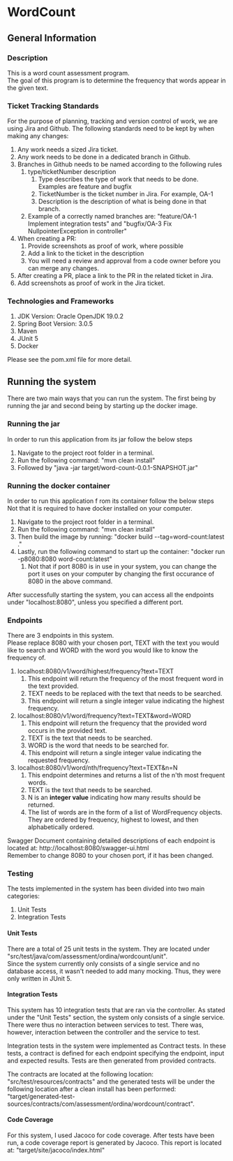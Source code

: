 # WordCount
## General Information
### Description

<p> This is a word count assessment program. <br>
The goal of this program is to determine the frequency that words appear in  the given text. </p>

### Ticket Tracking Standards
<p>For the purpose of planning, tracking and version control of work, we are using Jira and Github. The following standards need to be kept by when making any changes:</p>

1) Any work needs a sized Jira ticket.
2) Any work needs to be done in a dedicated branch in Github.
3) Branches in Github needs to be named according to the following rules
   1) type/ticketNumber description
      1) Type describes the type of work that needs to be done. Examples are feature and bugfix
      2) TicketNumber is the ticket number in Jira. For example, OA-1
      3) Description is the description of what is being done in that branch.
   2) Example of a correctly named branches are: "feature/OA-1 Implement integration tests" and "bugfix/OA-3 Fix NullpointerException in controller"
4) When creating a PR:
   1) Provide screenshots as proof of work, where possible
   2) Add a link to the ticket in the description
   3) You will need a review and approval from a code owner before you can merge any changes.
5) After creating a PR, place a link to the PR in the related ticket in Jira.
6) Add screenshots as proof of work in the Jira ticket.


### Technologies and Frameworks

1) JDK Version: Oracle OpenJDK 19.0.2
2) Spring Boot Version: 3.0.5
3) Maven
4) JUnit 5
5) Docker

Please see the pom.xml file for more detail.

## Running the system

<p>There are two main ways that you can run the system.
The first being by running the jar and second being by starting up the docker image.
</p>

### Running the jar

In order to run this application from its jar follow the below steps
1) Navigate to the project root folder in a terminal.
2) Run the following command: "mvn clean install"
3) Followed by "java -jar target/word-count-0.0.1-SNAPSHOT.jar"


### Running the docker container

<p>In order to run this application f rom its container follow the below steps<br>
Not that it is required to have docker installed on your computer.</p>

1) Navigate to the project root folder in a terminal.
2) Run the following command: "mvn clean install"
3) Then build the image by running: "docker build --tag=word-count:latest ."
4) Lastly, run the following command to start up the container: "docker run -p8080:8080 word-count:latest"
   1) Not that if port 8080 is in use in your system, you can change the port it uses on your computer by changing the first occurance of 8080 in the above command.

<p>After successfully starting the system, you can access all the endpoints under "localhost:8080", unless you specified a different port. </p> 

### Endpoints

<p>There are 3 endpoints in this system. <br>
Please replace 8080 with your chosen port, TEXT with the text you would like to search and WORD with the word you would like to know the frequency of. 
</p> 


1) localhost:8080/v1/word/highest/frequency?text=TEXT
   1) This endpoint will return the frequency of the most frequent word in the text provided.
   2) TEXT needs to be replaced with the text that needs to be searched.
   3) This endpoint will return a single integer value indicating the highest frequency.
2) localhost:8080/v1/word/frequency?text=TEXT&word=WORD
   1) This endpoint will return the frequency that the provided word occurs in the provided text.
   2) TEXT is the text that needs to be searched. 
   3) WORD is the word that needs to be searched for.
   4) This endpoint will return a single integer value indicating the requested frequency.
3) localhost:8080/v1/word/nth/frequency?text=TEXT&n=N
   1) This endpoint determines and returns a list of the n'th most frequent words.
   2) TEXT is the text that needs to be searched.
   3) N is an <b>integer value</b> indicating how many results should be returned.
   4) The list of words are in the form of a list of WordFrequency objects. They are ordered by frequency, highest to lowest, and then alphabetically ordered. 

Swagger Document containing detailed descriptions of each endpoint is located at: http://localhost:8080/swagger-ui.html <br>
Remember to change 8080 to your chosen port, if it has been changed.

### Testing
<p>The tests implemented in the system has been divided into two main categories:</p>

1) Unit Tests
2) Integration Tests

#### Unit Tests

<p>There are a total of 25 unit tests in the system. They are located under "src/test/java/com/assessment/ordina/wordcount/unit". <br> 
Since the system currently only consists of a single service and no database access, it wasn't needed to add many mocking. Thus, they were only written in JUnit 5.</p>

#### Integration Tests

<p>
This system has 10 integration tests that are ran via the controller. As stated under the "Unit Tests" section, the system only consists of a single service. There were thus no interaction between services to test. There was, however, interaction between the controller and the service to test.
</p>
<p>Integration tests in the system were implemented as Contract tests. In these tests, a contract is defined for each endpoint specifying the endpoint, input and expected results.
Tests are then generated from provided contracts.
</p>
<p>The contracts are located at the following location: "src/test/resources/contracts" and the generated tests will be under the following location after a clean install has been performed: "target/generated-test-sources/contracts/com/assessment/ordina/wordcount/contract".</p>

#### Code Coverage

<p>For this system, I used Jacoco for code coverage. After tests have been run, a code coverage report is generated by Jacoco. This report is located at: "target/site/jacoco/index.html"</p> 



